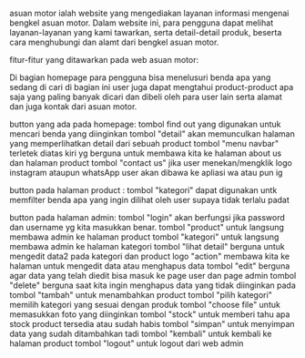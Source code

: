 asuan motor ialah website yang mengediakan layanan informasi mengenai bengkel asuan motor.
Dalam website ini, para pengguna dapat melihat layanan-layanan yang kami tawarkan, serta detail-detail produk, beserta cara menghubungi dan alamt dari bengkel asuan motor.

fitur-fitur yang ditawarkan pada web asuan motor:

Di bagian homepage para pengguna bisa menelusuri benda apa yang sedang di cari
di bagian ini user juga dapat mengtahui product-product apa saja yang paling banyak dicari dan dibeli oleh para user lain serta alamat dan juga kontak dari asuan motor.

button yang ada pada homepage:
tombol find out yang digunakan untuk mencari benda yang diinginkan
tombol "detail" akan memunculkan halaman yang memperlihatkan detail dari sebuah product
tombol "menu navbar" terletek diatas kiri yg berguna untuk membawa kita ke halaman about us dan halaman product
tombol "contact us" jika user menekan/mengklik logo instagram ataupun whatsApp user akan dibawa ke apliasi wa atau pun ig

button pada halaman product :
tombol "kategori" dapat digunakan untk memfilter benda apa yang ingin dilihat oleh user supaya tidak terlalu padat

button pada halaman admin: 
tombol "login" akan berfungsi jika password dan username yg kita masukkan benar.
tombol "product" untuk langsung membawa admin ke halaman product
tombol "kategori" untuk langsung membawa admin ke halaman kategori
tombol "lihat detail" berguna untuk mengedit data2 pada kategori dan product
logo "action" membawa kita ke halaman untuk mengedit data atau menghapus data
tombol "edit" berguna agar data yang telah diedit bisa masuk ke page user dan page admin 
tombol "delete" berguna saat kita ingin menghapus data yang tidak diinginkan pada 
tombol "tambah" untuk menambahkan product
tombol "pilih kategori" memilih kategori yang sesuai dengan produk 
tombol "choose file" untuk memasukkan foto yang diinginkan
tombol "stock" untuk memberi tahu apa stock product tersedia atau sudah habis
tombol "simpan" untuk menyimpan data yang sudah ditambahkan tadi
tombol "kembali" untuk kembali ke halaman product
tombol "logout" untuk logout dari web admin
